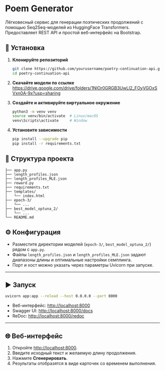 # Poem Generator
Лёгковесный сервис для генерации поэтических продолжений с помощью Seq2Seq-моделей из HuggingFace Transformers. Предоставляет REST API и простой веб-интерфейс на Bootstrap.

## 🔧 Установка

1. **Клонируйте репозиторий**  
   ```bash
   git clone https://github.com/yourusername/poetry-continuation-api.git
   cd poetry-continuation-api
2. **Скачайте модели по ссылке**  
https://drive.google.com/drive/folders/1NlOr0GRGB3UwLl2_FOyVGOxSVxn0A-9x?usp=sharing

4. **Создайте и активируйте виртуальное окружение**
   ```bash
   python3 -m venv venv
   source venv/bin/activate  # Linux/macOS
   venv\Scripts\activate     # Window
5. **Установите зависимости**
   ```bash
   pip install --upgrade pip
   pip install -r requirements.txt

## 📁 Структура проекта

```
├── app.py
├── length_profiles.json
├── length_profiles_MLE.json
├── reward.py
├── requirements.txt
├── templates/
│   └── index.html
├── epoch-3/
│   └── ...
├── best_model_optuna_2/
│   └── ...
└── README.md
```


## ⚙️ Конфигурация

* Разместите директории моделей (`epoch-3/`, `best_model_optuna_2/`) рядом с `app.py`.
* Файлы `length_profiles.json` и `length_profiles_MLE.json` задают диапазоны длины и оптимальные настройки семплинга.
* Порт и хост можно указать через параметры Uvicorn при запуске.

---

## ▶️ Запуск

```bash
uvicorn app:app --reload --host 0.0.0.0 --port 8000
```

* Веб-интерфейс: [http://localhost:8000](http://localhost:8000)
* Swagger UI: [http://localhost:8000/docs](http://localhost:8000/docs)
* ReDoc: [http://localhost:8000/redoc](http://localhost:8000/redoc)

---

## 🌐 Веб-интерфейс

1. Откройте [http://localhost:8000](http://localhost:8000).
2. Введите исходный текст и желаемую длину продолжения.
3. Нажмите **Сгенерировать**.
4. Результаты отобразятся в виде карточек со временем выполнения.
